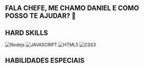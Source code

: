 ## FALA CHEFE, ME CHAMO DANIEL E COMO POSSO TE AJUDAR? 👋

## HARD SKILLS
![Nodejs](https://img.shields.io/badge/Node.js-43853D?style=for-the-badge&logo=node.js&logoColor=black) ![JAVASCRIPT](https://img.shields.io/badge/JavaScript-323330?style=for-the-badge&logo=javascript&logoColor=F7DF1E) ![HTML5](https://img.shields.io/badge/HTML5-E34F26?style=for-the-badge&logo=html5&logoColor=white) ![CSS3](https://img.shields.io/badge/CSS3-1572B6?style=for-the-badge&logo=css3&logoColor=white)

## HABILIDADES ESPECIAIS




